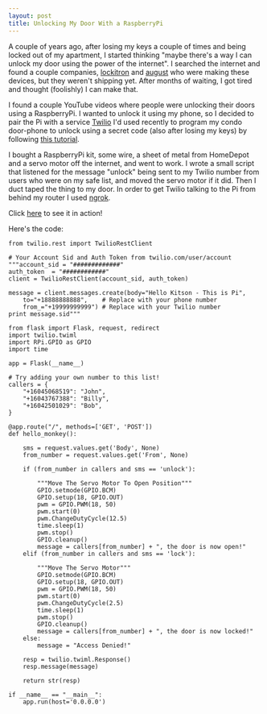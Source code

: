 ```yaml
---
layout: post
title: Unlocking My Door With a RaspberryPi
---
```


A couple of years ago, after losing my keys a couple of times and being locked out of my apartment, I started thinking "maybe there's a way I can unlock my door using the power of the internet". I searched the internet and found a couple companies, [lockitron](https://lockitron.com/) and [august](http://august.com/products/august-smart-lock/) who were making these devices, but they weren't shipping yet. After months of waiting, I got tired and thought (foolishly) I can make that.

I found a couple YouTube videos where people were unlocking their doors using a RaspberryPi. I wanted to unlock it using my phone, so I decided to pair the Pi with a service [Twilio](https://www.twilio.com/) I'd used recently to program my condo door-phone to unlock using a secret code (also after losing my keys) by following [this tutorial](http://www.daniellemorrill.com/2010/06/how-i-built-a-multi-user-door-buzzer-for-our-apartment/).

I bought a RaspberryPi kit, some wire, a sheet of metal from HomeDepot and a servo motor off the internet, and went to work. I wrote a small script that listened for the message "unlock" being sent to my Twilio number from users who were on my safe list, and moved the servo motor if it did. Then I duct taped the thing to my door. In order to get Twilio talking to the Pi from behind my router I used [ngrok](https://ngrok.com/).

Click [here](https://www.instagram.com/p/y3RwrMOCp-/?taken-by=seriousswann) to see it in action!

Here's the code:

```
from twilio.rest import TwilioRestClient

# Your Account Sid and Auth Token from twilio.com/user/account
"""account_sid = "#############"
auth_token  = "############"
client = TwilioRestClient(account_sid, auth_token)

message = client.messages.create(body="Hello Kitson - This is Pi",
    to="+18888888888",    # Replace with your phone number
    from_="+19999999999") # Replace with your Twilio number
print message.sid"""

from flask import Flask, request, redirect
import twilio.twiml
import RPi.GPIO as GPIO
import time

app = Flask(__name__)

# Try adding your own number to this list!
callers = {
    "+16045068519": "John",
    "+16043767388": "Billy",
    "+16042501029": "Bob",
}

@app.route("/", methods=['GET', 'POST'])
def hello_monkey():

    sms = request.values.get('Body', None)
    from_number = request.values.get('From', None)

    if (from_number in callers and sms == 'unlock'):

        """Move The Servo Motor To Open Position"""
        GPIO.setmode(GPIO.BCM)
        GPIO.setup(18, GPIO.OUT)
        pwm = GPIO.PWM(18, 50)
        pwm.start(0)
        pwm.ChangeDutyCycle(12.5)
        time.sleep(1)
        pwm.stop()
        GPIO.cleanup()
        message = callers[from_number] + ", the door is now open!"
    elif (from_number in callers and sms == 'lock'):

        """Move The Servo Motor"""
        GPIO.setmode(GPIO.BCM)
        GPIO.setup(18, GPIO.OUT)
        pwm = GPIO.PWM(18, 50)
        pwm.start(0)
        pwm.ChangeDutyCycle(2.5)
        time.sleep(1)
        pwm.stop()
        GPIO.cleanup()
        message = callers[from_number] + ", the door is now locked!"
    else:
        message = "Access Denied!"

    resp = twilio.twiml.Response()
    resp.message(message)

    return str(resp)

if __name__ == "__main__":
    app.run(host='0.0.0.0')
```
